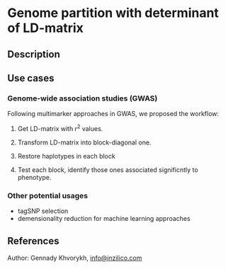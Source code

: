 # Genome partition with determinant of LD-matrix 

## Description



## Use cases

### Genome-wide association studies (GWAS)

Following multimarker approaches in GWAS, we proposed the workflow: 

1. Get LD-matrix with $r^2$ values. 

2. Transform LD-matrix into block-diagonal one. 

3. Restore haplotypes in each block

4. Test each block, identify those ones associated significntly to phenotype.

### Other potential usages

* tagSNP selection
* demensionality reduction for machine learning approaches 

## References 

Author: Gennady Khvorykh, info@inzilico.com
